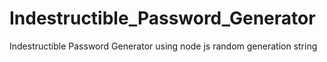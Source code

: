 # Indestructible_Password_Generator
Indestructible Password Generator using node js random generation string
